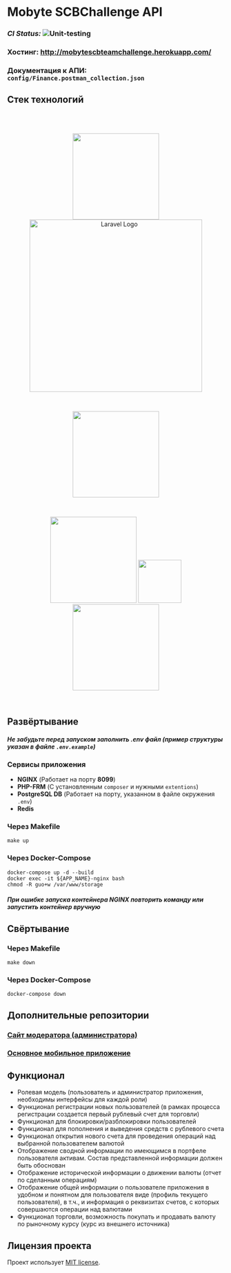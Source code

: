 # Mobyte SCBChallenge API

### _CI Status:_ ![Unit-testing](https://github.com/Fyordo/finance-hackathon/actions/workflows/laravel.yml/badge.svg)
### Хостинг: http://mobytescbteamchallenge.herokuapp.com/
### Документация к АПИ: `config/Finance.postman_collection.json`

## Стек технологий

<br>
<br>
<p align="center">
    <a href="https://php.net" target="_blank">
        <img src="https://www.php.net/images/logos/php-logo-white.svg" width="200" title="hover text" alt="">
    </a>
    <a href="https://laravel.com" target="_blank">
        <img src="https://raw.githubusercontent.com/laravel/art/master/logo-lockup/5%20SVG/2%20CMYK/1%20Full%20Color/laravel-logolockup-cmyk-red.svg" width="400" alt="Laravel Logo">
    </a>
</p><br>
<p align="center">
    <a href="https://hub.docker.com/" target="_blank">
        <img src="https://www.svgrepo.com/show/349342/docker.svg" width="200" title="hover text" alt="">
    </a>
</p><br>
<p align="center">
    <img src="https://upload.wikimedia.org/wikipedia/commons/thumb/2/29/Postgresql_elephant.svg/993px-Postgresql_elephant.svg.png" width="200" title="hover text" alt="">
    <img src="https://cdn0.iconfinder.com/data/icons/ui-16px-perfect-megapack-line/16/82_Add-512.png" width="100" title="hover text" alt="">
    <img src="https://cdn4.iconfinder.com/data/icons/redis-2/1451/Untitled-2-512.png" width="200" title="hover text" alt="">
</p><br>

## Развёртывание

#### _Не забудьте перед запуском заполнить .env файл (пример структуры указан в файле `.env.example`)_

### Сервисы приложения
- **NGINX** (Работает на порту **8099**)
- **PHP-FRM** (С установленным `composer` и нужными `extentions`)
- **PostgreSQL DB** (Работает на порту, указанном в файле окружения `.env`)
- **Redis**

### **Через Makefile**
```
make up
```

### **Через Docker-Compose**
```
docker-compose up -d --build
docker exec -it ${APP_NAME}-nginx bash
chmod -R guo+w /var/www/storage
```

#### _При ошибке запуска контейнера NGINX повторить команду или запустить контейнер вручную_

## Свёртывание

### **Через Makefile**
```
make down
```

### **Через Docker-Compose**
```
docker-compose down
```

## Дополнительные репозитории
### [Сайт модератора (администратора)](https://github.com/akmalova/mobyte_scbteamchallenge_admin)
### [Основное мобильное приложение](https://github.com/MobyteDev/mobyte_scbteamchallenge)

## Функционал
- Ролевая модель (пользователь и администратор приложения, необходимы интерфейсы для каждой роли)
- Функционал регистрации новых пользователей (в рамках процесса регистрации создается первый рублевый счет для торговли)
- Функционал для блокировки/разблокировки пользователей
- Функционал для пополнения и выведения средств с рублевого счета
- Функционал открытия нового счета для проведения операций над выбранной пользователем валютой
- Отображение сводной информации по имеющимся в портфеле пользователя активам. Состав представленной информации должен быть обоснован
- Отображение исторической информации о движении валюты (отчет по сделанным операциям)
- Отображение общей информации о пользователе приложения в удобном и понятном для пользователя виде (профиль текущего пользователя), в т.ч., и информация о реквизитах счетов, с которых совершаются операции над валютами
- Функционал торговли, возможность покупать и продавать валюту по рыночному курсу (курс из внешнего источника)

## Лицензия проекта

Проект использует [MIT license](https://opensource.org/licenses/MIT).
